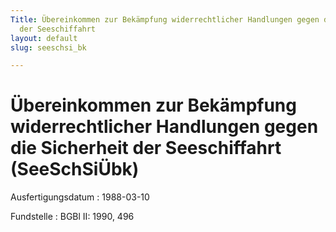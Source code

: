 ```yaml
---
Title: Übereinkommen zur Bekämpfung widerrechtlicher Handlungen gegen die Sicherheit
  der Seeschiffahrt
layout: default
slug: seeschsi_bk

---
```


# Übereinkommen zur Bekämpfung widerrechtlicher Handlungen gegen die Sicherheit der Seeschiffahrt (SeeSchSiÜbk)

Ausfertigungsdatum
:   1988-03-10

Fundstelle
:   BGBl II: 1990, 496

